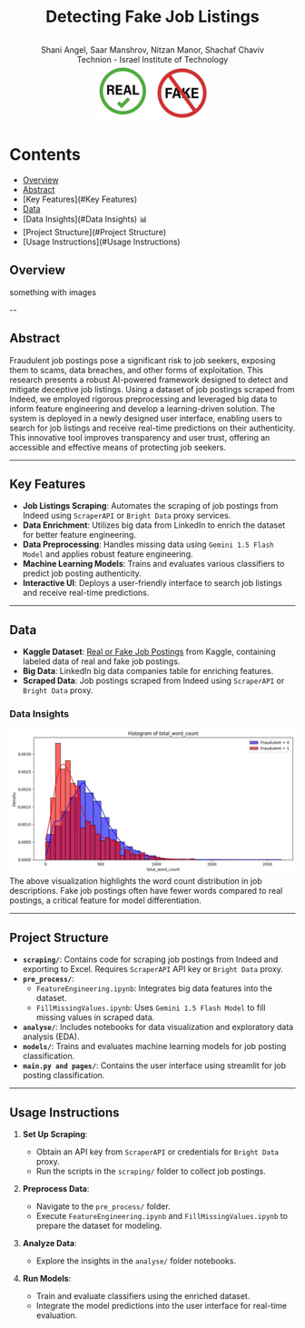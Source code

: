 <div align="center" style="display: flex; align-items: center; justify-content: center; gap: 20px;">
    <h1>Detecting Fake Job Listings</h1>

</div>
<p align="center">
    Shani Angel, Saar Manshrov, Nitzan Manor, Shachaf Chaviv<br/>
    Technion - Israel Institute of Technology
    <br/>
    <img src="./images/real.jpg" alt="Real Job" height="100">
    <img src="./images/fake.jpg" alt="Fake Job" height="100">
</p>


# Contents
- [Overview](#Overview)
- [Abstract](#Abstract)
- [Key Features](#Key Features) 
- [Data](#Data) 
- [Data Insights](#Data Insights) 📊
- [Project Structure](#Project Structure) 
- [Usage Instructions](#Usage Instructions)

## Overview
something with images

--

## Abstract
Fraudulent job postings pose a significant risk to job seekers, exposing them to scams, data breaches, and other forms of exploitation. This research presents a robust AI-powered framework designed to detect and mitigate deceptive job listings. Using a dataset of job postings scraped from Indeed, we employed rigorous preprocessing and leveraged big data to inform feature engineering and develop a learning-driven solution. The system is deployed in a newly designed user interface, enabling users to search for job listings and receive real-time predictions on their authenticity. This innovative tool improves transparency and user trust, offering an accessible and effective means of protecting job seekers.

---

## Key Features
- **Job Listings Scraping**: Automates the scraping of job postings from Indeed using `ScraperAPI` or `Bright Data` proxy services.
- **Data Enrichment**: Utilizes big data from LinkedIn to enrich the dataset for better feature engineering.
- **Data Preprocessing**: Handles missing data using `Gemini 1.5 Flash Model` and applies robust feature engineering.
- **Machine Learning Models**: Trains and evaluates various classifiers to predict job posting authenticity.
- **Interactive UI**: Deploys a user-friendly interface to search job listings and receive real-time predictions.

---

## Data
- **Kaggle Dataset**: [Real or Fake Job Postings](https://www.kaggle.com/datasets/shivamb/real-or-fake-fake-jobposting-prediction) from Kaggle, containing labeled data of real and fake job postings.
- **Big Data**: LinkedIn big data companies table for enriching features.
- **Scraped Data**: Job postings scraped from Indeed using `ScraperAPI` or `Bright Data` proxy.

### Data Insights
![Kaggle Word Count Distribution](./images/kaggle_word_count.jpeg)  
The above visualization highlights the word count distribution in job descriptions. Fake job postings often have fewer words compared to real postings, a critical feature for model differentiation.

---

## Project Structure
- **`scraping/`**: Contains code for scraping job postings from Indeed and exporting to Excel. Requires `ScraperAPI` API key or `Bright Data` proxy.
- **`pre_process/`**: 
  - `FeatureEngineering.ipynb`: Integrates big data features into the dataset.
  - `FillMissingValues.ipynb`: Uses `Gemini 1.5 Flash Model` to fill missing values in scraped data.
- **`analyse/`**: Includes notebooks for data visualization and exploratory data analysis (EDA).
- **`models/`**: Trains and evaluates machine learning models for job posting classification.
- **`main.py and pages/`**: Contains the user interface using streamlit for job posting classification.

---

## Usage Instructions
1. **Set Up Scraping**:
   - Obtain an API key from `ScraperAPI` or credentials for `Bright Data` proxy.
   - Run the scripts in the `scraping/` folder to collect job postings.

2. **Preprocess Data**:
   - Navigate to the `pre_process/` folder.
   - Execute `FeatureEngineering.ipynb` and `FillMissingValues.ipynb` to prepare the dataset for modeling.

3. **Analyze Data**:
   - Explore the insights in the `analyse/` folder notebooks.

4. **Run Models**:
   - Train and evaluate classifiers using the enriched dataset.
   - Integrate the model predictions into the user interface for real-time evaluation.
